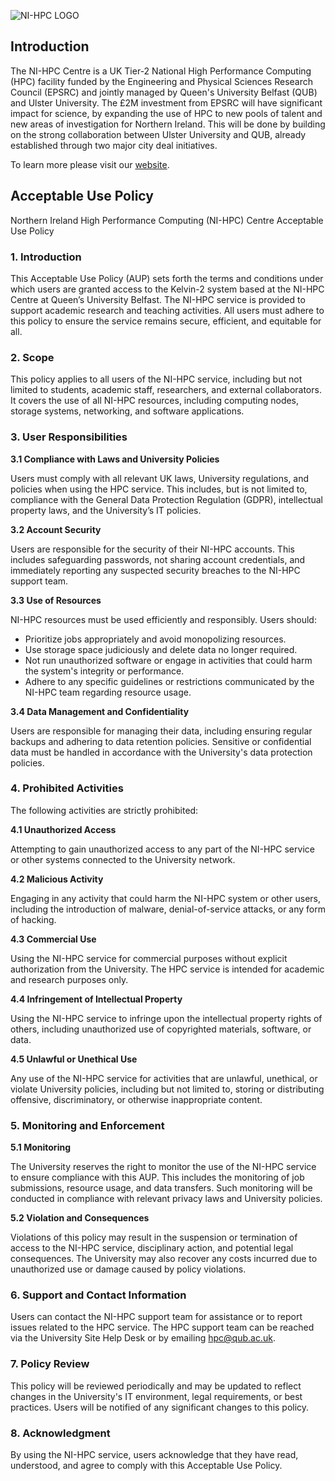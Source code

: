 ![NI-HPC LOGO](https://www.ni-hpc.ac.uk/sites/media/Media,983417,smxx.JPG)

## Introduction

The NI-HPC Centre is a UK Tier-2 National High Performance Computing (HPC) facility funded by the Engineering and Physical Sciences Research Council (EPSRC) and jointly managed by Queen's University Belfast (QUB) and  Ulster University. The £2M investment from EPSRC will have significant impact for science, by expanding the use of HPC to new pools of talent and new areas of investigation for Northern Ireland. This will be done by building on the strong collaboration between Ulster University and QUB, already established through two major city deal initiatives.

To learn more please visit our [website](https://www.ni-hpc.ac.uk/).

## Acceptable Use Policy

Northern Ireland High Performance Computing (NI-HPC) Centre Acceptable Use Policy

### **1. Introduction**

This Acceptable Use Policy (AUP) sets forth the terms and conditions under which users are granted access to the Kelvin-2 system based at the NI-HPC Centre at Queen’s University Belfast. The NI-HPC service is provided to support academic research and teaching activities. All users must adhere to this policy to ensure the service remains secure, efficient, and equitable for all. 

### **2. Scope** 

This policy applies to all users of the NI-HPC service, including but not limited to students, academic staff, researchers, and external collaborators. It covers the use of all NI-HPC resources, including computing nodes, storage systems, networking, and software applications. 

### **3. User Responsibilities**

**3.1 Compliance with Laws and University Policies**

Users must comply with all relevant UK laws, University regulations, and policies when using the HPC service. This includes, but is not limited to, compliance with the General Data Protection Regulation (GDPR), intellectual property laws, and the University’s IT policies.

**3.2 Account Security**

Users are responsible for the security of their NI-HPC accounts. This includes safeguarding passwords, not sharing account credentials, and immediately reporting any suspected security breaches to the NI-HPC support team. 

**3.3 Use of Resources**

NI-HPC resources must be used efficiently and responsibly. Users should:

* Prioritize jobs appropriately and avoid monopolizing resources.
* Use storage space judiciously and delete data no longer required.
* Not run unauthorized software or engage in activities that could harm the system's integrity or performance.
* Adhere to any specific guidelines or restrictions communicated by the NI-HPC team regarding resource usage.

**3.4 Data Management and Confidentiality**

Users are responsible for managing their data, including ensuring regular backups and adhering to data retention policies. Sensitive or confidential data must be handled in accordance with the University's data protection policies. 

### **4. Prohibited Activities** 

The following activities are strictly prohibited: 

**4.1 Unauthorized Access** 

Attempting to gain unauthorized access to any part of the NI-HPC service or other systems connected to the University network. 

**4.2 Malicious Activity** 

Engaging in any activity that could harm the NI-HPC system or other users, including the introduction of malware, denial-of-service attacks, or any form of hacking. 

**4.3 Commercial Use** 

Using the NI-HPC service for commercial purposes without explicit authorization from the University. The HPC service is intended for academic and research purposes only. 

**4.4 Infringement of Intellectual Property** 

Using the NI-HPC service to infringe upon the intellectual property rights of others, including unauthorized use of copyrighted materials, software, or data. 

**4.5 Unlawful or Unethical Use** 

Any use of the NI-HPC service for activities that are unlawful, unethical, or violate University policies, including but not limited to, storing or distributing offensive, discriminatory, or otherwise inappropriate content. 

### **5. Monitoring and Enforcement** 

**5.1 Monitoring** 

The University reserves the right to monitor the use of the NI-HPC service to ensure compliance with this AUP. This includes the monitoring of job submissions, resource usage, and data transfers. Such monitoring will be conducted in compliance with relevant privacy laws and University policies. 

**5.2 Violation and Consequences** 

Violations of this policy may result in the suspension or termination of access to the NI-HPC service, disciplinary action, and potential legal consequences. The University may also recover any costs incurred due to unauthorized use or damage caused by policy violations. 

### **6. Support and Contact Information** 

Users can contact the NI-HPC support team for assistance or to report issues related to the HPC service. The HPC support team can be reached via the University Site Help Desk or by emailing hpc@qub.ac.uk. 

### **7. Policy Review** 

This policy will be reviewed periodically and may be updated to reflect changes in the University's IT environment, legal requirements, or best practices. Users will be notified of any significant changes to this policy. 

### **8. Acknowledgment** 

By using the NI-HPC service, users acknowledge that they have read, understood, and agree to comply with this Acceptable Use Policy. 

